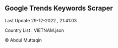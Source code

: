 

## Google Trends Keywords Scraper 
 
Last Update 29-12-2022 , 21:41:03

Country List :
VIETNAM.json



© Abdul Muttaqin 
